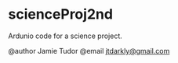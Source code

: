 # scienceProj2nd
Ardunio code for a science project.

@author Jamie Tudor
@email jtdarkly@gmail.com


